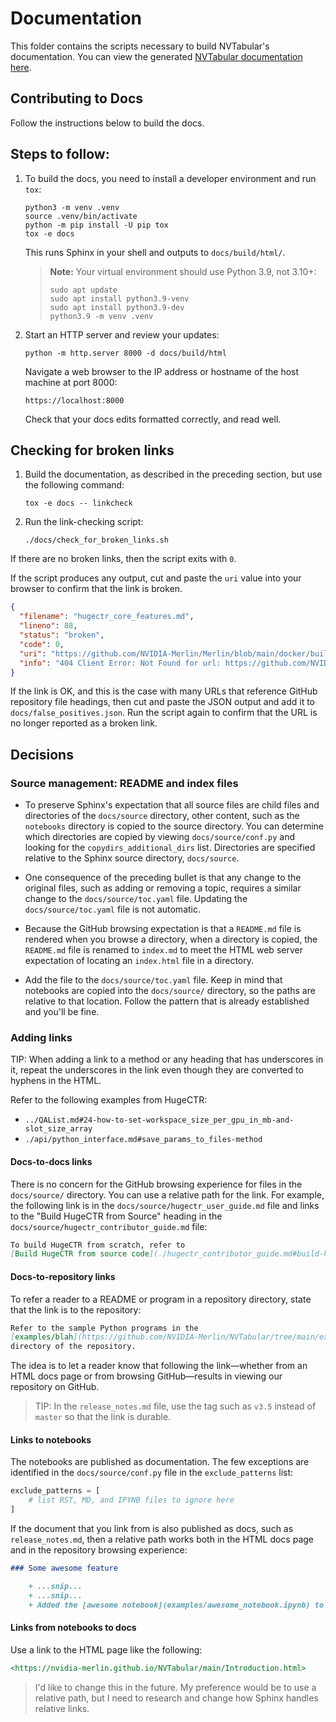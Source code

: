 # Documentation

This folder contains the scripts necessary to build NVTabular's documentation.
You can view the generated [NVTabular documentation here](https://nvidia-merlin.github.io/NVTabular/main/Introduction.html).

## Contributing to Docs

Follow the instructions below to build the docs.

## Steps to follow:

1. To build the docs, you need to install a developer environment and run `tox`:

   ```shell
   python3 -m venv .venv
   source .venv/bin/activate
   python -m pip install -U pip tox
   tox -e docs
   ```

   This runs Sphinx in your shell and outputs to `docs/build/html/`.

   > **Note:** Your virtual environment should use Python 3.9, not 3.10+:
   >
   > ```shell
   > sudo apt update
   > sudo apt install python3.9-venv
   > sudo apt install python3.9-dev
   > python3.9 -m venv .venv
   > ```

1. Start an HTTP server and review your updates:

   ```shell
   python -m http.server 8000 -d docs/build/html
   ```

   Navigate a web browser to the IP address or hostname of the host machine at port 8000:

   `https://localhost:8000`

   Check that your docs edits formatted correctly, and read well.

## Checking for broken links

1. Build the documentation, as described in the preceding section, but use the following command:

   ```shell
   tox -e docs -- linkcheck
   ```

1. Run the link-checking script:

   ```shell
   ./docs/check_for_broken_links.sh
   ```

If there are no broken links, then the script exits with `0`.

If the script produces any output, cut and paste the `uri` value into your browser to confirm
that the link is broken.

```json
{
  "filename": "hugectr_core_features.md",
  "lineno": 88,
  "status": "broken",
  "code": 0,
  "uri": "https://github.com/NVIDIA-Merlin/Merlin/blob/main/docker/build-hadoop.sh",
  "info": "404 Client Error: Not Found for url: https://github.com/NVIDIA-Merlin/Merlin/blob/main/docker/build-hadoop.sh"
}
```

If the link is OK, and this is the case with many URLs that reference GitHub repository file headings,
then cut and paste the JSON output and add it to `docs/false_positives.json`.
Run the script again to confirm that the URL is no longer reported as a broken link.

## Decisions

### Source management: README and index files

- To preserve Sphinx's expectation that all source files are child files and directories
  of the `docs/source` directory, other content, such as the `notebooks` directory is
  copied to the source directory. You can determine which directories are copied by
  viewing `docs/source/conf.py` and looking for the `copydirs_additional_dirs` list.
  Directories are specified relative to the Sphinx source directory, `docs/source`.

- One consequence of the preceding bullet is that any change to the original files,
  such as adding or removing a topic, requires a similar change to the `docs/source/toc.yaml`
  file. Updating the `docs/source/toc.yaml` file is not automatic.

- Because the GitHub browsing expectation is that a `README.md` file is rendered when you
  browse a directory, when a directory is copied, the `README.md` file is renamed to
  `index.md` to meet the HTML web server expectation of locating an `index.html` file
  in a directory.

- Add the file to the `docs/source/toc.yaml` file. Keep in mind that notebooks are
  copied into the `docs/source/` directory, so the paths are relative to that location.
  Follow the pattern that is already established and you'll be fine.

### Adding links

TIP: When adding a link to a method or any heading that has underscores in it, repeat
the underscores in the link even though they are converted to hyphens in the HTML.

Refer to the following examples from HugeCTR:

- `../QAList.md#24-how-to-set-workspace_size_per_gpu_in_mb-and-slot_size_array`
- `./api/python_interface.md#save_params_to_files-method`

#### Docs-to-docs links

There is no concern for the GitHub browsing experience for files in the `docs/source/` directory.
You can use a relative path for the link. For example, the following link is in the
`docs/source/hugectr_user_guide.md` file and links to the "Build HugeCTR from Source" heading
in the `docs/source/hugectr_contributor_guide.md` file:

```markdown
To build HugeCTR from scratch, refer to
[Build HugeCTR from source code](./hugectr_contributor_guide.md#build-hugectr-from-source).
```

#### Docs-to-repository links

To refer a reader to a README or program in a repository directory, state that
the link is to the repository:

```markdown
Refer to the sample Python programs in the
[examples/blah](https://github.com/NVIDIA-Merlin/NVTabular/tree/main/examples/blah)
directory of the repository.
```

The idea is to let a reader know that following the link&mdash;whether from an HTML docs page or
from browsing GitHub&mdash;results in viewing our repository on GitHub.

> TIP: In the `release_notes.md` file, use the tag such as `v3.5` instead of `master` so that
> the link is durable.

#### Links to notebooks

The notebooks are published as documentation. The few exceptions are identified in the
`docs/source/conf.py` file in the `exclude_patterns` list:

```python
exclude_patterns = [
    # list RST, MD, and IPYNB files to ignore here
]
```

If the document that you link from is also published as docs, such as `release_notes.md`, then
a relative path works both in the HTML docs page and in the repository browsing experience:

```markdown
### Some awesome feature

    + ...snip...
    + ...snip...
    + Added the [awesome notebook](examples/awesome_notebook.ipynb) to show how to use the feature.
```

#### Links from notebooks to docs

Use a link to the HTML page like the following:

```markdown
<https://nvidia-merlin.github.io/NVTabular/main/Introduction.html>
```

> I'd like to change this in the future. My preference would be to use a relative
> path, but I need to research and change how Sphinx handles relative links.

